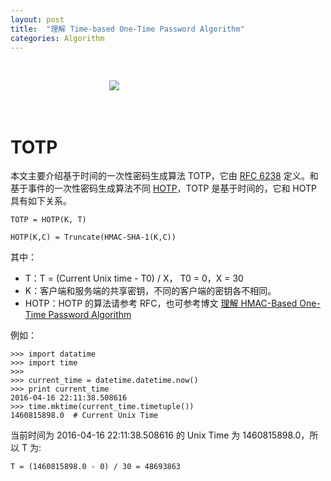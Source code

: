 ```yaml
---
layout: post
title:  "理解 Time-based One-Time Password Algorithm"
categories: Algorithm
---
```


&nbsp;&nbsp;&nbsp;&nbsp;&nbsp;

&nbsp;&nbsp;&nbsp;&nbsp;&nbsp;&nbsp;&nbsp;&nbsp;&nbsp;&nbsp;&nbsp;&nbsp;&nbsp;&nbsp;&nbsp;&nbsp;&nbsp;&nbsp;&nbsp;&nbsp;&nbsp;&nbsp;&nbsp;&nbsp;&nbsp;&nbsp;&nbsp;&nbsp;&nbsp;&nbsp;&nbsp;&nbsp;&nbsp;&nbsp;&nbsp;&nbsp;&nbsp;&nbsp;&nbsp;&nbsp;![](http://7xp2eu.com1.z0.glb.clouddn.com/otp1.png)

&nbsp;&nbsp;&nbsp;&nbsp;&nbsp;   

# TOTP

本文主要介绍基于时间的一次性密码生成算法 TOTP，它由 [RFC 6238](https://tools.ietf.org/html/rfc6238) 定义。和基于事件的一次性密码生成算法不同 [HOTP](http://tools.ietf.org/pdf/rfc4226)，TOTP 是基于时间的，它和 HOTP 具有如下关系。

~~~
TOTP = HOTP(K, T)

HOTP(K,C) = Truncate(HMAC-SHA-1(K,C))
~~~

其中：

- T：T = (Current Unix time - T0) / X， T0 = 0，X = 30
- K：客户端和服务端的共享密钥，不同的客户端的密钥各不相同。
- HOTP：HOTP 的算法请参考 RFC，也可参考博文 [理解 HMAC-Based One-Time Password Algorithm](http://wsfdl.com/algorithm/2016/04/05/%E7%90%86%E8%A7%A3HOTP.html)
例如：

~~~
>>> import datatime
>>> import time
>>>
>>> current_time = datetime.datetime.now()
>>> print current_time
2016-04-16 22:11:38.508616>>> time.mktime(current_time.timetuple())
1460815898.0  # Current Unix Time~~~
当前时间为 2016-04-16 22:11:38.508616 的 Unix Time 为 1460815898.0，所以 T 为:~~~
T = (1460815898.0 - 0) / 30 = 48693863~~~